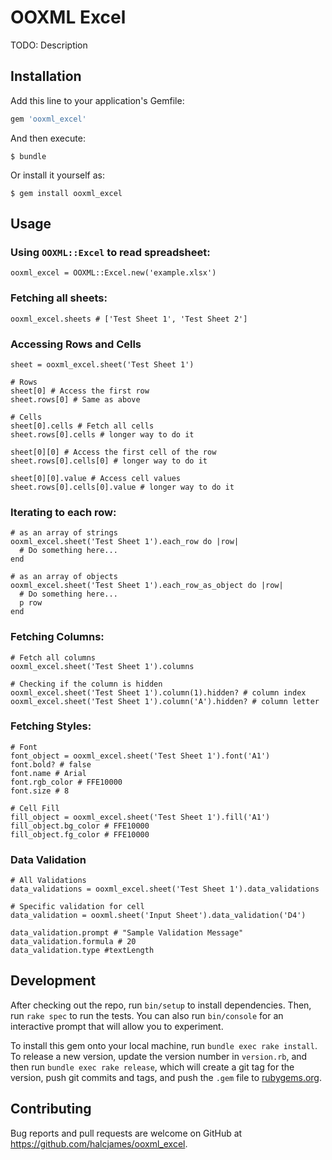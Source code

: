 # OOXML Excel

TODO: Description

## Installation

Add this line to your application's Gemfile:

```ruby
gem 'ooxml_excel'
```

And then execute:

    $ bundle

Or install it yourself as:

    $ gem install ooxml_excel

## Usage

### Using `OOXML::Excel` to read spreadsheet:
```
ooxml_excel = OOXML::Excel.new('example.xlsx')
```

### Fetching all sheets:
```
ooxml_excel.sheets # ['Test Sheet 1', 'Test Sheet 2']
```

### Accessing Rows and Cells
```
sheet = ooxml_excel.sheet('Test Sheet 1')

# Rows
sheet[0] # Access the first row
sheet.rows[0] # Same as above

# Cells
sheet[0].cells # Fetch all cells
sheet.rows[0].cells # longer way to do it

sheet[0][0] # Access the first cell of the row
sheet.rows[0].cells[0] # longer way to do it

sheet[0][0].value # Access cell values
sheet.rows[0].cells[0].value # longer way to do it

```

### Iterating to each row:
```
# as an array of strings
ooxml_excel.sheet('Test Sheet 1').each_row do |row|
  # Do something here...
end

# as an array of objects
ooxml_excel.sheet('Test Sheet 1').each_row_as_object do |row|
  # Do something here...
  p row
end

```

### Fetching Columns:
```
# Fetch all columns
ooxml_excel.sheet('Test Sheet 1').columns

# Checking if the column is hidden
ooxml_excel.sheet('Test Sheet 1').column(1).hidden? # column index
ooxml_excel.sheet('Test Sheet 1').column('A').hidden? # column letter
```

### Fetching Styles:

```
# Font
font_object = ooxml_excel.sheet('Test Sheet 1').font('A1')
font.bold? # false
font.name # Arial
font.rgb_color # FFE10000
font.size # 8

# Cell Fill
fill_object = ooxml_excel.sheet('Test Sheet 1').fill('A1')
fill_object.bg_color # FFE10000
fill_object.fg_color # FFE10000
```

### Data Validation
```
# All Validations
data_validations = ooxml_excel.sheet('Test Sheet 1').data_validations

# Specific validation for cell
data_validation = ooxml.sheet('Input Sheet').data_validation('D4')

data_validation.prompt # "Sample Validation Message"
data_validation.formula # 20
data_validation.type #textLength

```

## Development

After checking out the repo, run `bin/setup` to install dependencies. Then, run `rake spec` to run the tests. You can also run `bin/console` for an interactive prompt that will allow you to experiment.

To install this gem onto your local machine, run `bundle exec rake install`. To release a new version, update the version number in `version.rb`, and then run `bundle exec rake release`, which will create a git tag for the version, push git commits and tags, and push the `.gem` file to [rubygems.org](https://rubygems.org).

## Contributing

Bug reports and pull requests are welcome on GitHub at https://github.com/halcjames/ooxml_excel.
